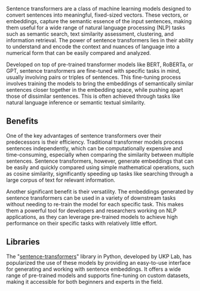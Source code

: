 Sentence transformers are a class of machine learning models designed to convert sentences into meaningful, fixed-sized vectors. These vectors, or embeddings, capture the semantic essence of the input sentences, making them useful for a wide range of natural language processing (NLP) tasks such as semantic search, text similarity assessment, clustering, and information retrieval. The power of sentence transformers lies in their ability to understand and encode the context and nuances of language into a numerical form that can be easily compared and analyzed.

Developed on top of pre-trained transformer models like BERT, RoBERTa, or GPT, sentence transformers are fine-tuned with specific tasks in mind, usually involving pairs or triples of sentences. This fine-tuning process involves training the models to bring the embeddings of semantically similar sentences closer together in the embedding space, while pushing apart those of dissimilar sentences. This is often achieved through tasks like natural language inference or semantic textual similarity.

## Benefits

One of the key advantages of sentence transformers over their predecessors is their efficiency. Traditional transformer models process sentences independently, which can be computationally expensive and time-consuming, especially when comparing the similarity between multiple sentences. Sentence transformers, however, generate embeddings that can be easily and quickly compared using simple mathematical operations, such as cosine similarity, significantly speeding up tasks like searching through a large corpus of text for relevant information.

Another significant benefit is their versatility. The embeddings generated by sentence transformers can be used in a variety of downstream tasks without needing to re-train the model for each specific task. This makes them a powerful tool for developers and researchers working on NLP applications, as they can leverage pre-trained models to achieve high performance on their specific tasks with relatively little effort.

## Libraries

The "[sentence-transformers](https://pypi.org/project/sentence-transformers/)" library in Python, developed by UKP Lab, has popularized the use of these models by providing an easy-to-use interface for generating and working with sentence embeddings. It offers a wide range of pre-trained models and supports fine-tuning on custom datasets, making it accessible for both beginners and experts in the field.

